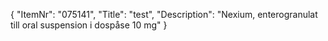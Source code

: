{
  "ItemNr": "075141",
  "Title": "test",
  "Description": "Nexium, enterogranulat till oral suspension i dospåse 10 mg"
}